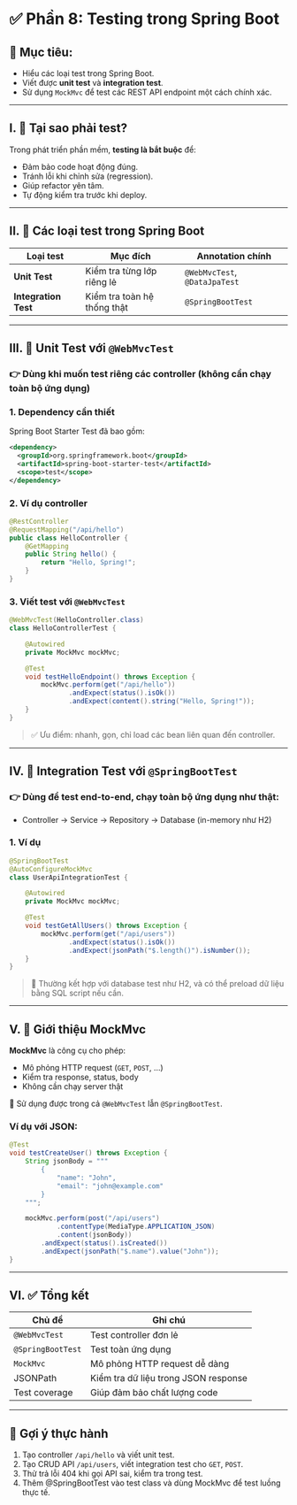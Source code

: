 # ✅ **Phần 8: Testing trong Spring Boot**

## 🎯 Mục tiêu:

* Hiểu các loại test trong Spring Boot.
* Viết được **unit test** và **integration test**.
* Sử dụng `MockMvc` để test các REST API endpoint một cách chính xác.

---

## I. 🧪 Tại sao phải test?

Trong phát triển phần mềm, **testing là bắt buộc** để:

* Đảm bảo code hoạt động đúng.
* Tránh lỗi khi chỉnh sửa (regression).
* Giúp refactor yên tâm.
* Tự động kiểm tra trước khi deploy.

---

## II. 🧱 Các loại test trong Spring Boot

| Loại test            | Mục đích                    | Annotation chính              |
| -------------------- | --------------------------- | ----------------------------- |
| **Unit Test**        | Kiểm tra từng lớp riêng lẻ  | `@WebMvcTest`, `@DataJpaTest` |
| **Integration Test** | Kiểm tra toàn hệ thống thật | `@SpringBootTest`             |

---

## III. 🧪 Unit Test với `@WebMvcTest`

### 👉 Dùng khi muốn test riêng các controller (không cần chạy toàn bộ ứng dụng)

### 1. Dependency cần thiết

Spring Boot Starter Test đã bao gồm:

```xml
<dependency>
  <groupId>org.springframework.boot</groupId>
  <artifactId>spring-boot-starter-test</artifactId>
  <scope>test</scope>
</dependency>
```

### 2. Ví dụ controller

```java
@RestController
@RequestMapping("/api/hello")
public class HelloController {
    @GetMapping
    public String hello() {
        return "Hello, Spring!";
    }
}
```

### 3. Viết test với `@WebMvcTest`

```java
@WebMvcTest(HelloController.class)
class HelloControllerTest {

    @Autowired
    private MockMvc mockMvc;

    @Test
    void testHelloEndpoint() throws Exception {
        mockMvc.perform(get("/api/hello"))
               .andExpect(status().isOk())
               .andExpect(content().string("Hello, Spring!"));
    }
}
```

> ✅ Ưu điểm: nhanh, gọn, chỉ load các bean liên quan đến controller.

---

## IV. 🔄 Integration Test với `@SpringBootTest`

### 👉 Dùng để test **end-to-end**, chạy toàn bộ ứng dụng như thật:

* Controller → Service → Repository → Database (in-memory như H2)

### 1. Ví dụ

```java
@SpringBootTest
@AutoConfigureMockMvc
class UserApiIntegrationTest {

    @Autowired
    private MockMvc mockMvc;

    @Test
    void testGetAllUsers() throws Exception {
        mockMvc.perform(get("/api/users"))
               .andExpect(status().isOk())
               .andExpect(jsonPath("$.length()").isNumber());
    }
}
```

> 🔄 Thường kết hợp với database test như H2, và có thể preload dữ liệu bằng SQL script nếu cần.

---

## V. 🧰 Giới thiệu MockMvc

**MockMvc** là công cụ cho phép:

* Mô phỏng HTTP request (`GET`, `POST`, …)
* Kiểm tra response, status, body
* Không cần chạy server thật

📌 Sử dụng được trong cả `@WebMvcTest` lẫn `@SpringBootTest`.

### Ví dụ với JSON:

```java
@Test
void testCreateUser() throws Exception {
    String jsonBody = """
        {
            "name": "John",
            "email": "john@example.com"
        }
    """;

    mockMvc.perform(post("/api/users")
            .contentType(MediaType.APPLICATION_JSON)
            .content(jsonBody))
        .andExpect(status().isCreated())
        .andExpect(jsonPath("$.name").value("John"));
}
```

---

## VI. ✅ Tổng kết

| Chủ đề            | Ghi chú                              |
| ----------------- | ------------------------------------ |
| `@WebMvcTest`     | Test controller đơn lẻ               |
| `@SpringBootTest` | Test toàn ứng dụng                   |
| `MockMvc`         | Mô phỏng HTTP request dễ dàng        |
| JSONPath          | Kiểm tra dữ liệu trong JSON response |
| Test coverage     | Giúp đảm bảo chất lượng code         |

---

## 🎯 Gợi ý thực hành

1. Tạo controller `/api/hello` và viết unit test.
2. Tạo CRUD API `/api/users`, viết integration test cho `GET`, `POST`.
3. Thử trả lỗi 404 khi gọi API sai, kiểm tra trong test.
4. Thêm @SpringBootTest vào test class và dùng MockMvc để test luồng thực tế.
